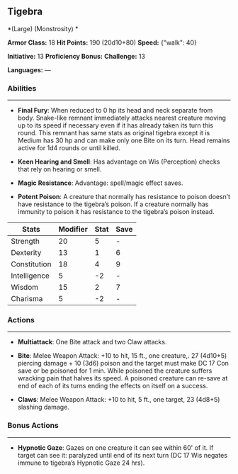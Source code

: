 ## Tigebra
*(Large) (Monstrosity) *

**Armor Class:** 18
**Hit Points:** 190 (20d10+80)
**Speed:** {"walk": 40}

**Initiative:** 13
**Proficiency Bonus:**
**Challenge:** 13

**Languages:** —

### Abilities
 --- 
- **Final Fury**: When reduced to 0 hp its head and neck separate from body. Snake-like remnant immediately attacks nearest creature moving up to its speed if necessary even if it has already taken its turn this round. This remnant has same stats as original tigebra except it is Medium has 30 hp and can make only one Bite on its turn. Head remains active for 1d4 rounds or until killed.

- **Keen Hearing and Smell**: Has advantage on Wis (Perception) checks that rely on hearing or smell.

- **Magic Resistance**: Advantage: spell/magic effect saves.

- **Potent Poison**: A creature that normally has resistance to poison doesn’t have resistance to the tigebra’s poison. If a creature normally has immunity to poison it has resistance to the tigebra’s poison instead.



| Stats | Modifier | Stat | Save
| ---- | ---- | ---- | ---- |
| Strength | 20 | 5 | - |
| Dexterity | 13 | 1 | 6 |
| Constitution | 18 | 4 | 9 |
| Intelligence | 5 | -2 | - |
| Wisdom | 15 | 2 | 7 |
| Charisma | 5 | -2 | - |

### Actions
 --- 
- **Multiattack**: One Bite attack and two Claw attacks.

- **Bite**: Melee Weapon Attack: +10 to hit, 15 ft., one creature,. 27 (4d10+5) piercing damage + 10 (3d6) poison and the target must make DC 17 Con save or be poisoned for 1 min. While poisoned the creature suffers wracking pain that halves its speed. A poisoned creature can re-save at end of each of its turns ending the effects on itself on a success.

- **Claws**: Melee Weapon Attack: +10 to hit, 5 ft., one target, 23 (4d8+5) slashing damage.

### Bonus Actions
 --- 
- **Hypnotic Gaze**: Gazes on one creature it can see within 60' of it. If target can see it: paralyzed until end of its next turn (DC 17 Wis negates immune to tigebra’s Hypnotic Gaze 24 hrs).


